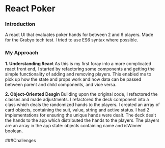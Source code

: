 # React Poker

### Introduction
A react UI that evaluates poker hands for between 2 and 6 players. Made for the Grabyo tech test.
I tried to use ES6 syntax where possible.

### My Approach

**1. Understanding React**
As this is my first foray into a more complicated react front end, I started by refactoring some components and getting the simple functionality of adding and removing players. This enabled me to pick up how the state and props work and how data can be passed between parent and child components, and vice versa.

**2. Object-Oriented Desgin**
Building upon the original code, I refactored the classes and made adjustments. I refactored the deck component into a class which deals the randomized hands to the players. I created an array of card objects, containing the suit, value, string and active status. I had 2 implementations for ensuring the unique hands were dealt. The deck dealt the hands to the app which distributed the hands to the players. The players are an array in the app state: objects containing name and isWinner boolean.

###Challenges

